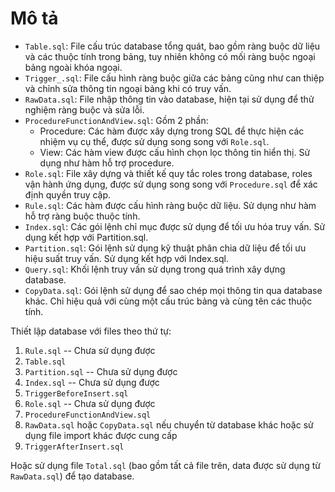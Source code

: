 # Mô tả

- `Table.sql`: File cấu trúc database tổng quát, bao gồm ràng buộc dữ liệu và các thuộc tính trong bảng, tuy nhiên không có mối ràng buộc ngoại bảng ngoài khóa ngoại.
- `Trigger_.sql`: File cấu hình ràng buộc giữa các bảng cũng như can thiệp và chỉnh sửa thông tin ngoại bảng khi có truy vấn.
- `RawData.sql`: File nhập thông tin vào database, hiện tại sử dụng để thử nghiệm ràng buộc và sửa lỗi.
- `ProcedureFunctionAndView.sql`: Gồm 2 phần:
    - Procedure: Các hàm được xây dựng trong SQL để thực hiện các nhiệm vụ cụ thể, được sử dụng song song với `Role.sql`.
    - View: Các hàm view được cấu hình chọn lọc thông tin hiển thị. Sử dụng như hàm hỗ trợ procedure.
- `Role.sql`: File xây dựng và thiết kế quy tắc roles trong database, roles vận hành ứng dụng, được sử dụng song song với `Procedure.sql` để xác định quyền truy cập.
- `Rule.sql`: Các hàm được cấu hình ràng buộc dữ liệu. Sử dụng như hàm hỗ trợ ràng buộc thuộc tính.
- `Index.sql`: Các gói lệnh chỉ mục được sử dụng để tối ưu hóa truy vấn. Sử dụng kết hợp với Partition.sql.
- `Partition.sql`: Gói lệnh sử dụng kỹ thuật phân chia dữ liệu để tối ưu hiệu suất truy vấn. Sử dụng kết hợp với Index.sql.
- `Query.sql`: Khối lệnh truy vấn sử dụng trong quá trình xây dựng database.
- `CopyData.sql`: Gói lệnh sử dụng để sao chép mọi thông tin qua database khác. Chỉ hiệu quả với cùng một cấu trúc bảng và cùng tên các thuộc tính.

Thiết lập database với files theo thứ tự:

1. `Rule.sql` -- Chưa sử dụng được
2. `Table.sql`
3. `Partition.sql` -- Chưa sử dụng được
4. `Index.sql` -- Chưa sử dụng được
5. `TriggerBeforeInsert.sql`
8. `Role.sql` -- Chưa sử dụng được
6. `ProcedureFunctionAndView.sql`
7. `RawData.sql` hoặc `CopyData.sql` nếu chuyển từ database khác hoặc sử dụng file import khác được cung cấp
8. `TriggerAfterInsert.sql`

Hoặc sử dụng file `Total.sql` (bao gồm tất cả file trên, data được sử dụng từ `RawData.sql`) để tạo database.